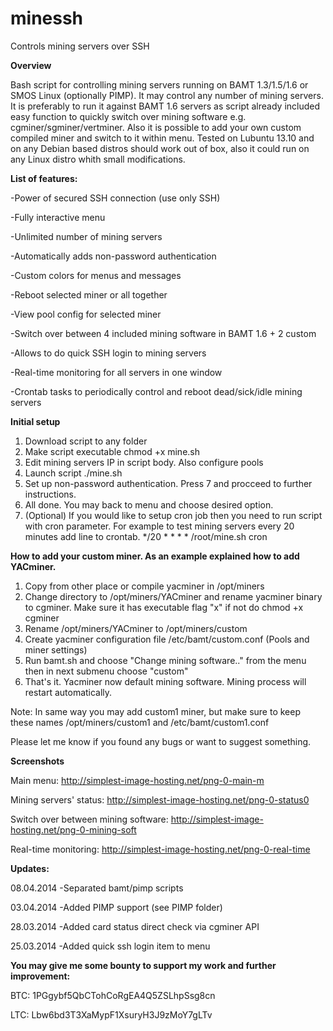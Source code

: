 minessh
=======

Controls mining servers over SSH

**Overview**

Bash script for controlling mining servers running on BAMT 1.3/1.5/1.6 or SMOS Linux (optionally PIMP).
It may control any number of mining servers. It is preferably to run it against BAMT 1.6 servers as script already included easy function to quickly switch over mining software e.g. cgminer/sgminer/vertminer. 
Also it is possible to add your own custom compiled miner and switch to it within menu. 
Tested on Lubuntu 13.10 and on any Debian based distros should work out of box, also it could run on any Linux distro whith small modifications.


**List of features:**

-Power of secured SSH connection (use only SSH)

-Fully interactive menu

-Unlimited number of mining servers

-Automatically adds non-password authentication

-Custom colors for menus and messages

-Reboot selected miner or all together

-View pool config for selected miner

-Switch over between 4 included mining software in BAMT 1.6 + 2 custom

-Allows to do quick SSH login to mining servers

-Real-time monitoring for all servers in one window

-Crontab tasks to periodically control and reboot dead/sick/idle mining servers



**Initial setup**


1. Download script to any folder
2. Make script executable chmod +x mine.sh
3. Edit mining servers IP in script body. Also configure pools
4. Launch script ./mine.sh
5. Set up non-password authentication. Press 7 and procceed to further instructions.
6. All done. You may back to menu and choose desired option.
7. (Optional) If you would like to setup cron job then you need to run script with cron parameter. For example to test mining servers every 20 minutes add line to crontab. */20 * * * * /root/mine.sh cron


**How to add your custom miner. As an example explained how to add YACminer.**

1. Copy from other place or compile yacminer in /opt/miners
2. Change directory to /opt/miners/YACminer and rename yacminer binary to cgminer. Make sure it has executable flag "x" if not do chmod +x cgminer
3. Rename /opt/miners/YACminer to /opt/miners/custom
4. Create yacminer configuration file /etc/bamt/custom.conf (Pools and miner settings)
5. Run bamt.sh and choose "Change mining software.." from the menu then in next submenu choose "custom"
6. That's it. Yacminer now default mining software. Mining process will restart automatically.

Note: In same way you may add custom1 miner, but make sure to keep these names /opt/miners/custom1 and /etc/bamt/custom1.conf


Please let me know if you found any bugs or want to suggest something.

**Screenshots**

Main menu: http://simplest-image-hosting.net/png-0-main-m

Mining servers' status:  http://simplest-image-hosting.net/png-0-status0

Switch over between mining software:  http://simplest-image-hosting.net/png-0-mining-soft

Real-time monitoring:  http://simplest-image-hosting.net/png-0-real-time

**Updates:**

08.04.2014 -Separated bamt/pimp scripts 

03.04.2014 -Added PIMP support (see PIMP folder)

28.03.2014 -Added card status direct check via cgminer API

25.03.2014 -Added quick ssh login item to menu



**You may give me some bounty to support my work and further improvement:**

BTC: 1PGgybf5QbCTohCoRgEA4Q5ZSLhpSsg8cn

LTC: Lbw6bd3T3XaMypF1XsuryH3J9zMoY7gLTv

